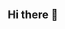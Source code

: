 ## Hi there 👋

<!--
**maiteiryoda/maiteiryoda** is a ✨ _special_ ✨ repository because its `README.md` (this file) appears on your GitHub profile.

Boas vindas ao meu perfil 💙💙
Meu nome é Maitê Iryoda

Estou estudando na Alura
Estou me desenvolvendo na linguagem JavaScript
Utilizo esse espaço para minha organização e compartilhamento dos meu projetos desenvolvidos
